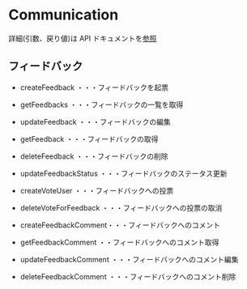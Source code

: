 # Communication

詳細(引数、戻り値)は API ドキュメントを[参照](https://docs.saasus.io/reference/getfeedbacks)

## フィードバック

- createFeedback ・・・フィードバックを起票
- getFeedbacks ・・・フィードバックの一覧を取得
- updateFeedback ・・・フィードバックの編集
- getFeedback ・・・フィードバックの取得
- deleteFeedback ・・・フィードバックの削除

- updateFeedbackStatus ・・・フィードバックのステータス更新

- createVoteUser ・・・フィードバックへの投票
- deleteVoteForFeedback ・・・フィードバックへの投票の取消

- createFeedbackComment・・・フィードバックへのコメント
- getFeedbackComment ・・フィードバックへのコメント取得
- updateFeedbackComment ・・・フィードバックへのコメント編集
- deleteFeedbackComment ・・・フィードバックへのコメント削除